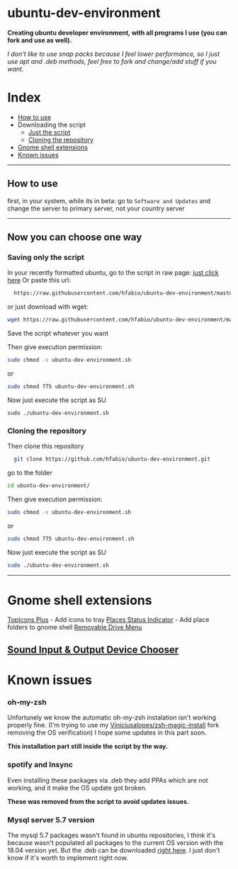 # ubuntu-dev-environment
**Creating ubuntu developer environment, with all programs I use (you can fork and use as well).**

*I don't like to use snap packs because I feel lower performance, so I just use apt and .deb methods, feel free to fork and change/add stuff if you want.*

# Index
- [How to use](#how-to-use)
- Downloading the script
  - [Just the script](#saving-only-the-script)
  - [Cloning the repository](#cloning-the-repository)
- [Gnome shell extensions](#gnome-shell-extensions)
- [Known issues](#known-issues)

---

## How to use
first, in your system, while its in beta: go to `Software and Updates` and change the server to primary server, not your country server

---
## Now you can choose one way

### Saving only the script
In your recently formatted ubuntu, go to the script in raw page:
[just click here](https://raw.githubusercontent.com/hfabio/ubuntu-dev-environment/master/ubuntu-dev-environment.sh)
Or paste this url:
```bash
  https://raw.githubusercontent.com/hfabio/ubuntu-dev-environment/master/ubuntu-dev-environment.sh
```
or just download with wget:
```bash
wget https://raw.githubusercontent.com/hfabio/ubuntu-dev-environment/master/ubuntu-dev-environment.sh -O ubuntu-dev-environment.sh
```

Save the script whatever you want

Then give execution permission:
```bash
sudo chmod -x ubuntu-dev-environment.sh
```
  or
```bash
sudo chmod 775 ubuntu-dev-environment.sh
```

Now just execute the script as SU
```
sudo ./ubuntu-dev-environment.sh
```


### Cloning the repository
Then clone this repository
```bash
  git clone https://github.com/hfabio/ubuntu-dev-environment.git
```
go to the folder

```bash
cd ubuntu-dev-environment/
```
Then give execution permission:
```bash
sudo chmod -x ubuntu-dev-environment.sh
```
  or
```bash
sudo chmod 775 ubuntu-dev-environment.sh
```

Now just execute the script as SU
```bash
sudo ./ubuntu-dev-environment.sh
```

---
# Gnome shell extensions

[TopIcons Plus](https://extensions.gnome.org/extension/1031/topicons/) - Add icons to tray
[Places Status Indicator](https://extensions.gnome.org/extension/8/places-status-indicator/) - Add place folders to gnome shell
[Removable Drive Menu](https://extensions.gnome.org/extension/7/removable-drive-menu/)

[Sound Input & Output Device Chooser](https://extensions.gnome.org/extension/906/sound-output-device-chooser/)
---
# Known issues

### oh-my-zsh
Unfortunely we know the automatic oh-my-zsh instalation isn't working properly fine. (I'm trying to use my [Viniciusalopes/zsh-magic-install](https://github.com/Viniciusalopes/zsh-magic-install) fork removing the OS verification)
I hope some updates in this part soon.

**This installation part still inside the script by the way.**

### spotify and Insync
Even installing these packages via .deb they add PPAs which are not working, and it make the OS update got broken.

**These was removed from the script to avoid updates issues.**

### Mysql server 5.7 version
The mysql 5.7 packages wasn't found in ubuntu repositories, I think it's because wasn't populated all packages to the current OS version with the 18.04 version yet.
But the .deb can be downloaded [right here](https://dev.mysql.com/downloads/mysql/5.7.html). I just don't know if it's worth to implement right now.
